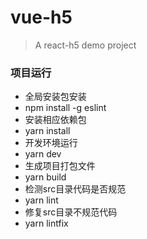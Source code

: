 # vue-h5
> A react-h5 demo project

### 项目运行
- 全局安装包安装
- npm install -g eslint
- 安装相应依赖包
- yarn install
- 开发环境运行
- yarn dev
- 生成项目打包文件
- yarn build
- 检测src目录代码是否规范
- yarn lint
- 修复src目录不规范代码
- yarn lintfix
